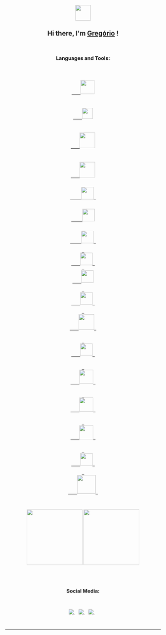 <div align='center'>
<img src = "https://i.giphy.com/media/WFZvB7VIXBgiz3oDXE/giphy.webp" width="50px"> 
<h2>Hi there, I'm 
<a href = "https://github.com/GregorioNeto"> Gregório</a> ! </h2>
<br>

<h3>Languages and Tools: </h3>
<br>

<code>
<a href="https://www.arduino.cc/">
    <img width="45px" src="https://brandslogos.com/wp-content/uploads/images/large/arduino-logo-1.png" />
</a>

<a href="https://beagleboard.org/bone">
    <img  width="35px" src="https://www.pinclipart.com/picdir/big/555-5559579_beaglebone-beagleboard-org-logo-clipart.png" />
</a>

<a href="https://www.learn-c.org/">
    <img  width="50px" src="https://images-ext-2.discordapp.net/external/AoptxKavQTqxmap0_la-1ydZEAUNPvBry3ULYBig4Vs/https/cdn.iconscout.com/icon/free/png-512/c-programming-569564.png">
</a>

<a href="https://www.learncpp.com/">
    <img  width="50px" src="https://images-ext-1.discordapp.net/external/yQO4PyPmTHQIueL-A3hXd3_URhgYbCQNbmQNy3yS8XI/https/images-na.ssl-images-amazon.com/images/I/51NyeIYt71L.png" />
</a>
<a href="https://www.java.com/pt-BR/">
     <img    src="https://cdn.iconscout.com/icon/free/png-512/java-43-569305.png" width = "40"/> 
</a>
<a href="https://www.python.org/">
     <img src="https://cdn.icon-icons.com/icons2/1508/PNG/512/python_104451.png" width = "40"/>
</a>
<a href="https://git-scm.com">
     <img src="https://upload.wikimedia.org/wikipedia/commons/thumb/3/3f/Git_icon.svg/1024px-Git_icon.svg.png" width = "40"/> 
</a>
<a href="https://nodejs.org/en/"> 
    <img src="https://cdn.iconscout.com/icon/free/png-512/node-js-1-1174935.png" width = "40"/> </a>
<a href="https://www.codecademy.com/learn/learn-html"> 
    <img src="https://cdn.icon-icons.com/icons2/2107/PNG/512/file_type_html_icon_130541.png" width = "40"/>
</a>
<a href="https://www.postgresql.org"> 
    <img src="https://cdn.icon-icons.com/icons2/2699/PNG/512/postgresql_logo_icon_170835.png" width = "40"/> 
</a>
<a href="https://git.kernel.org/pub/scm/linux/kernel/git/torvalds/linux.git/"> 
    <img src="https://www.freepnglogos.com/uploads/linux-png/file-icons-flat-linux-svg-wikimedia-commons-6.png" width = "50"/> 
</a>

<a href="https://developer.android.com/studio"> 
    <img src="https://logodownload.org/wp-content/uploads/2015/05/android-logo-5-1.png" width = "40"/> 
</a>

<a href="https://www.asm-smt.com/en/"> 
    <img src="https://images-ext-1.discordapp.net/external/H7-IGnW58MToNVzgqtQhajuIoe3TGfd-mFwAPoioaxk/http/www.byteanalysis.com.br/assets/images/25a85d9e5057430d82273a3c75e73014.png?width=680&height=676" width = "45"/> 
</a>

<a href="https://www.overleaf.com/project"> 
    <img src="https://images.ctfassets.net/nrgyaltdicpt/6qSXAo1CYEeBn5RkKLOR64/19c74bfb9a32772e353ff25c6f0070f5/ologo_square_colour_light_bg.png" width = "45"/> 
</a>

<a href="https://www.w3schools.com/css/"> 
    <img src="https://www.pngix.com/pngfile/big/193-1937198_image-result-for-css3-icon-css-logo-transparent.png" width = "45"/> 
</a>

<a href="https://code.visualstudio.com"> 
    <img src="https://upload.wikimedia.org/wikipedia/commons/thumb/9/9a/Visual_Studio_Code_1.35_icon.svg/1024px-Visual_Studio_Code_1.35_icon.svg.png" width = "40"/> 
</a>
<a href="https://guides.rubyonrails.org"/> 
    <img src="https://www.altoroslabs.com/assets/images/img/s-header-logo-ruby.png" width = "60"/> 
</a>
</code>
<br><br>
    
<div>
    <img height="180em" src ="https://github-readme-stats.vercel.app/api?username=gregorioneto&show_icons=true&title_color=25e9e9&icon_color=25e9e9&text_color=9f9f9f&bg_color=151515"     />
    <img height="180em" src ="https://github-readme-stats-anuraghazra1.vercel.app/api/top-langs/?username=gregorioneto&layout=compact&show_icons=true&title_color=25e9e9&icon_color=25cce9&text_color=9f9f9f&bg_color=151515&langs_count=16" />
</div>
     


<br><br>

<h3>Social Media:</h3>
<br><br>

 <a href="https://instagram.com/g_neto01">
    <img src="https://img.shields.io/badge/instagram-%23E4405F.svg?&style=for-the-badge&logo=instagram&logoColor=white" />        
</a>&nbsp;&nbsp;

 <a href="https://mail.google.com/mail/u/0/?fs=1&to=g_neto01@alu.ufc.br&tf=cm">
    <img src="https://img.shields.io/badge/gmail -%23E4402F.svg?&style=for-the-badge&logo=gmail&logoColor=white" />        
</a>&nbsp;&nbsp;

<a href="https://www.linkedin.com/in/gregório-neto-a56039214/" target="_blank">
    <img src="https://img.shields.io/badge/-LinkedIn-%230077B5?style=for-the-badge&logo=linkedin&logoColor=white" target="_blank">
</a>&nbsp;&nbsp;
    
<br><hr>
</div>
